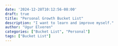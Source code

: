 ```yaml
---
date: '2024-12-28T10:12:56-08:00'
draft: true
title: "Personal Growth Bucket List"
description: "I want to learn and improve myself."
author: "Ugur Elveren"
categories: ["Bucket List", "Personal"]
tags: ["Bucket List"]
---
```

